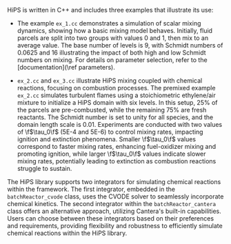  

HiPS is written in C++ and includes three examples that illustrate its use:

- The example `ex_1.cc` demonstrates a simulation of scalar mixing dynamics, showing how a
basic mixing model behaves. Initially, fluid parcels are split into two groups with values 0 and 1, then mix
to an average value. The base number of levels is 9, with Schmidt numbers of 0.0625 and 16 illustrating the
impact of both high and low Schmidt numbers on mixing. For details on parameter selection, refer to the
[documentation](\ref parameters).

- `ex_2.cc` and `ex_3.cc` illustrate HiPS mixing coupled with chemical
reactions, focusing on combustion processes. The premixed example `ex_2.cc` simulates
turbulent flames using a stoichiometric ethylene/air mixture to initialize a HiPS domain with six levels. In
this setup, 25% of the parcels are pre-combusted, while the remaining 75% are fresh reactants. The Schmidt
number is set to unity for all species, and the domain length scale is 0.01. Experiments are conducted with
two values of \f$\tau_0\f$ (5E-4 and 5E-6) to control mixing rates, impacting ignition and extinction
phenomena. Smaller \f$\tau_0\f$ values correspond to faster mixing rates, enhancing fuel-oxidizer mixing and
promoting ignition, while larger \f$\tau_0\f$ values indicate slower mixing rates, potentially leading to
extinction as combustion reactions struggle to sustain.

The HiPS library supports two integrators for simulating chemical reactions within the framework. The first
integrator, embedded in the `batchReactor_cvode` class, uses the CVODE solver to seamlessly incorporate
chemical kinetics. The second integrator within the `batchReactor_cantera` class offers an alternative
approach, utilizing Cantera's built-in capabilities. Users can choose between these integrators based on
their preferences and requirements, providing flexibility and robustness to efficiently simulate chemical
reactions within the HiPS library.
